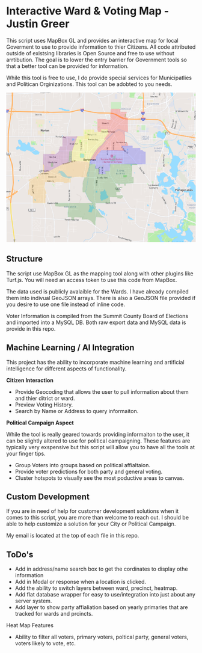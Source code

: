# Interactive Ward & Voting Map - Justin Greer
 This script uses MapBox GL and provides an interactive map for local Goverment to use to provide information to thier Citizens.
 All code attributed outside of existsing libraries is Open Source and free to use without arrtibution. The goal is to lower the entry barrier
 for Government tools so that a better tool can be provided for information.

 While this tool is free to use, I do provide special services for Municipatlies and Politican Orginizations. This tool can be adobted to you needs.

 ![Interactive Map](https://github.com/justingreerbbi/interactive-map/blob/main/assets/images/screenshot-1.png)

 ## Structure
 The script use MapBox GL as the mapping tool along with other plugins like Turf.js. You will need an access token to use this code from MapBox.

 The data used is publicly avalaible for the Wards. I have already compiled them into indivual GeoJSON arrays. There is also a GeoJSON file provided
 if you desire to use one file instead of inline code. 

 Voter Information is compiled from the Summit County Board of Elections and imported into a MySQL DB. Both raw export data and MySQL data is provide in this repo.

 ## Machine Learning / AI Integration
 This project has the ability to incorporate machine learning and artificial intelligence for different aspects of functionality.
 
 **Citizen Interaction**
 * Provide Geocoding that allows the user to pull information about them and thier ditrict or ward.
 * Preview Voting History.
 * Search by Name or Address to query informaiton.

 **Political Campaign Aspect**
 
 While the tool is really geared towards providing informaiton to the user, it can be slightly altered to use for political campaigning. These features
 are typically very exspensive but this script will allow you to have all the tools at your finger tips.

 * Group Voters into groups based on political affialtaion.
 * Provide voter predictions for both party and general voting.
 * Cluster hotspots to visually see the most poductive areas to canvas.


 ## Custom Development
 If you are in need of help for customer development solutions when it comes to this script, you are more than welcome to reach out. I should be able
 to help customize a solution for your City or Political Campaign. 

 My email is located at the top of each file in this repo.

 ## ToDo's
 
 * Add in address/name search box to get the cordinates to display othe information
 * Add in Modal or response when a location is clicked.
 * Add the ability to switch layers between ward, precinct, heatmap.
 * Add flat database wrapper for easy to use/integration into just about any server system.
 * Add layer to show party affialiation based on yearly primaries that are tracked for wards and prcincts.

 Heat Map Features

 * Ability to filter all voters, primary voters, poltical party, general voters, voters likely to vote, etc.
 


